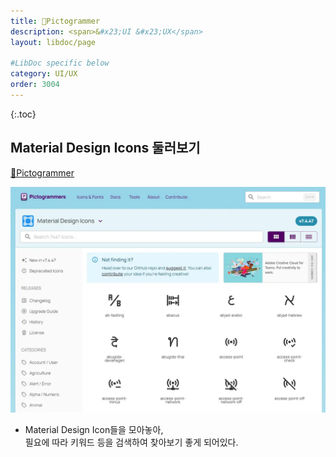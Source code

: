 ```yaml
---
title: 🔗Pictogrammer
description: <span>&#x23;UI &#x23;UX</span>
layout: libdoc/page

#LibDoc specific below
category: UI/UX
order: 3004
---
```

{:.toc}

## Material Design Icons 둘러보기

[🔗Pictogrammer](https://pictogrammers.com/library/mdi/)

![](/assets/docs/3000_Uiux/3004/1.webp)

* Material Design Icon들을 모아놓아,<br/>
필요에 따라 키워드 등을 검색하여 찾아보기 좋게 되어있다.